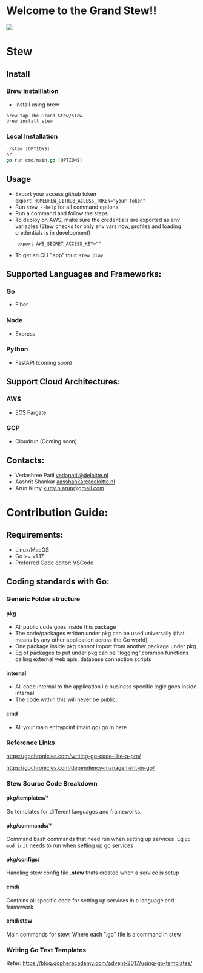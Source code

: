 # Welcome to the Grand Stew!!

[<img src="https://i.pinimg.com/originals/00/66/5c/00665c0525ca80a8a8dfb5777c9c5a04.jpg">](https://i.pinimg.com/originals/00/66/5c/00665c0525ca80a8a8dfb5777c9c5a04.jpg)
# Stew
## Install

### Brew Installlation
- Install using brew
``` 
brew tap The-Grand-Stew/stew
brew install stew
```
### Local Installation
```go build -o stew cmd/main.go
./stew [OPTIONS]
or
go run cmd/main.go [OPTIONS]
```

## Usage
- Export your access github token  
`export HOMEBREW_GITHUB_ACCESS_TOKEN="your-token"`
- Run `stew --help` for all command options
- Run a command and follow the steps
- To deploy on AWS, make sure the credentials are exported as env variables (Stew checks for only env vars now, profiles and loading credentials is in development)
```export AWS_ACCESS_KEY_ID=""
    export AWS_SECRET_ACCESS_KEY=""
```
- To get an CLI "app" tour:
`stew play`

## Supported Languages and Frameworks:
### Go
- Fiber
### Node
- Express
### Python
- FastAPI (coming soon)

## Support Cloud Architectures:
### AWS
- ECS Fargate
### GCP
- Cloudrun (Coming soon)

## Contacts:
- Vedashree Patil   vedapatil@deloitte.nl
- Aashrit Shankar   aasshankar@deloitte.nl
- Arun Kutty        kutty.n.arun@gmail.com


# Contribution Guide:
## Requirements:
- Linux/MacOS
- Go >= v1.17
- Preferred Code editor: VSCode

## Coding standards with Go:
### Generic Folder structure
#### pkg
- All public code goes inside this package
- The code/packages written under pkg can be used universally (that means by any other application across the Go world)
- One package inside pkg cannot import from another package under pkg
- Eg of packages to put under pkg can be "logging",common functions calling external web apis, database connection scripts
#### internal
- All code internal to the application i.e business specific logic goes inside internal
- The code within this will never be public.

#### cmd
- All your main entrypoint (main.go) go in here
### Reference Links
https://gochronicles.com/writing-go-code-like-a-pro/

https://gochronicles.com/dependency-management-in-go/

### Stew Source Code Breakdown
#### pkg/templates/*
Go templates for different languages and frameworks.
#### pkg/commands/*
Command bash commands that need run when setting up services. Eg `go mod init` needs to run when setting up go services
#### pkg/configs/
Handling stew config file **.stew** thats created when a service is setup
#### cmd/
Contains all specific code for setting up services in a language and framework
#### cmd/stew
Main commands for stew. Where each ".go" file is a command in stew

### Writing Go Text Templates
Refer:
https://blog.gopheracademy.com/advent-2017/using-go-templates/
